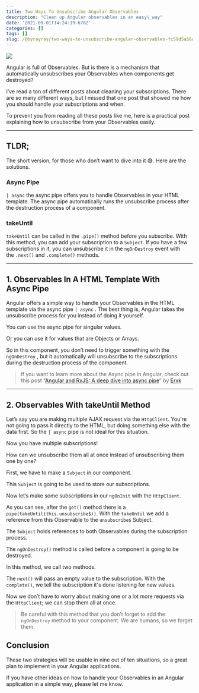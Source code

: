 ```yaml
---
title: Two Ways To Unsubscribe Angular Observables
description: "Clean up Angular observables in an easy\_way"
date: '2021-09-01T14:24:19.678Z'
categories: []
tags: []
slug: /@byrayray/two-ways-to-unsubscribe-angular-observables-fc59d5a56dae
---
```


![](/images/1__vcy2k5n2BEtdZIQORHkuRQ.jpeg)

Angular is full of Observables. But is there is a mechanism that automatically unsubscribes your Observables when components get destroyed?

I’ve read a ton of different posts about cleaning your subscriptions. There are so many different ways, but I missed that one post that showed me how you should handle your subscriptions and when.

To prevent you from reading all these posts like me, here is a practical post explaining how to unsubscribe from your Observables easily.

---

## TLDR;

The short version, for those who don’t want to dive into it 😅. Here are the solutions.

### Async Pipe

`| async` the async pipe offers you to handle Observables in your HTML template. The async pipe automatically runs the unsubscribe process after the destruction process of a component.

### takeUntil

`takeUntil` can be called in the `.pipe()` method before you subscribe. With this method, you can add your subscription to a `Subject`. If you have a few subscriptions in it, you can unsubscribe it in the `ngOnDestroy` event with the `.next()` and `.complete()` methods.

---

## 1\. Observables In A HTML Template With Async Pipe

Angular offers a simple way to handle your Observables in the HTML template via the async pipe `| async` . The best thing is, Angular takes the unsubscribe process for you instead of doing it yourself.

You can use the async pipe for singular values.

Or you can use it for values that are Objects or Arrays.

So in this component, you don’t need to trigger something with the `ngOnDestroy` , but it automatically will unsubscribe to the subscriptions during the destruction process of the component.

> If you want to learn more about the Async pipe in Angular, check out this post “[Angular and RxJS: A deep dive into async pipe](/blog/when-to-use-rxjs-subject-behavioursubject-replaysubject-asyncsubject-or-void-subject-in-angular-c2e9db61b4a0)” by [Erxk](https://erxk.medium.com/)

---

## 2\. Observables With takeUntil Method

Let’s say you are making multiple AJAX request via the `HttpClient`. You're not going to pass it directly to the HTML, but doing something else with the data first. So the `| async` pipe is not ideal for this situation.

Now you have multiple subscriptions!

How can we unsubscribe them all at once instead of unsubscribing them one by one?

First, we have to make a `Subject` in our component.

This `Subject` is going to be used to store our subscriptions.

Now let’s make some subscriptions in our `ngOnInit` with the `HttpClient`.

As you can see, after the `get()` method there is a `pipe(takeUntil(this.unsubscribe$))`. With the `takeUntil` we add a reference from this Observable to the `unsubscribe$` Subject.

The `Subject` holds references to both Observables during the subscription process.

The `ngOnDestroy()` method is called before a component is going to be destroyed.

In this method, we call two methods.

The `next()` will pass an empty value to the subscription. With the `complete()`, we tell the subscription it's done listening for new values.

Now we don’t have to worry about making one or a lot more requests via the `HttpClient`; we can stop them all at once.

> Be careful with this method that you don’t forget to add the `ngOnDestroy` method to your component. We are humans, so we forget them.



## Conclusion

These two strategies will be usable in nine out of ten situations, so a great plan to implement in your Angular applications.

If you have other ideas on how to handle your Observables in an Angular application in a simple way, please let me know.